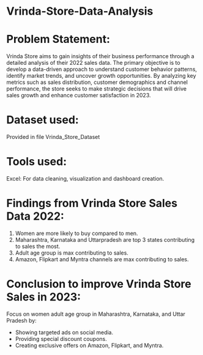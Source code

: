 # Vrinda-Store-Data-Analysis
# Problem Statement:
Vrinda Store aims to gain insights of their business performance through a detailed analysis of their 2022 sales data. The primary objective is to develop a data-driven approach to understand customer behavior patterns, identify market trends, and uncover growth opportunities. By analyzing key metrics such as sales distribution, customer demographics and channel performance, the store seeks to make strategic decisions that will drive sales growth and enhance customer satisfaction in 2023.

# Dataset used:
Provided in file Vrinda_Store_Dataset

# Tools used:
Excel: For data cleaning, visualization and dashboard creation.

# Findings from Vrinda Store Sales Data 2022:
1. Women are more likely to buy compared to men.
2. Maharashtra, Karnataka and Uttarpradesh are top 3 states contributing to sales the most.
3. Adult age group is max contributing to sales.
4. Amazon, Flipkart and Myntra channels are max contributing to sales.

# Conclusion to improve Vrinda Store Sales in 2023:
Focus on women adult age group in Maharashtra, Karnataka, and Uttar Pradesh by:
- Showing targeted ads on social media.
- Providing special discount coupons.
- Creating exclusive offers on Amazon, Flipkart, and Myntra.
